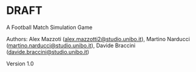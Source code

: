 # DRAFT

A Football Match Simulation Game

Authors: Alex Mazzoti (alex.mazzotti2@studio.unibo.it),
         Martino Narducci (martino.narducci@studio.unibo.it),
         Davide Braccini (davide.braccini@studio.unibo.it)
         
Version 1.0
